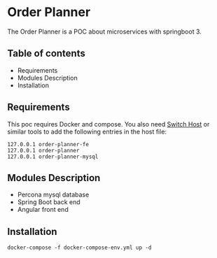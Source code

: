 # Order Planner

The Order Planner is a POC about microservices with springboot 3.

## Table of contents

- Requirements
- Modules Description
- Installation

## Requirements

This poc requires Docker and compose.
You also need [Switch Host](https://github.com/oldj/SwitchHosts/releases) or similar tools to add the following entries in the host file:
```
127.0.0.1 order-planner-fe
127.0.0.1 order-planner
127.0.0.1 order-planner-mysql
```

## Modules Description

- Percona mysql database
- Spring Boot back end
- Angular front end

## Installation

```
docker-compose -f docker-compose-env.yml up -d
```
